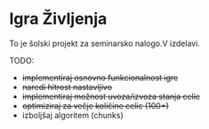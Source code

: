 # Igra Življenja

To je šolski projekt za seminarsko nalogo.V izdelavi.

TODO:
- ~~implementiraj osnovno funkcionalnost igre~~
- ~~naredi hitrost nastavljivo~~
- ~~implementiraj možnost uvoza/izvoza stanja celic~~
- ~~optimiziraj za večje količine celic (100+)~~
- izboljšaj algoritem (chunks)
